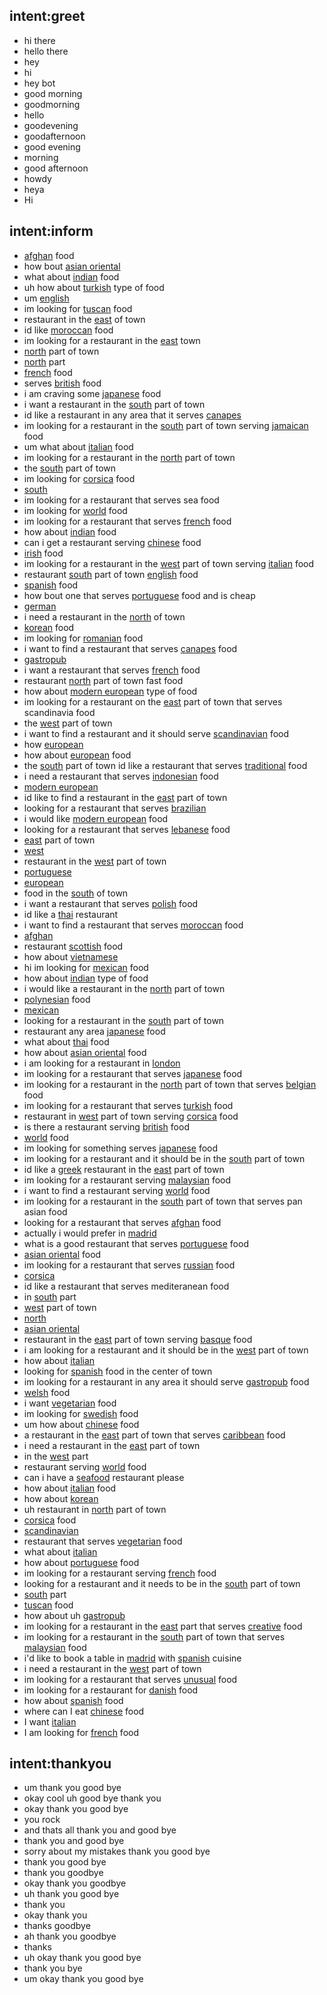 ## intent:greet
- hi there
- hello there
- hey
- hi
- hey bot
- good morning
- goodmorning
- hello
- goodevening
- goodafternoon
- good evening
- morning
- good afternoon
- howdy
- heya
- Hi

## intent:inform
- [afghan](cuisine) food
- how bout [asian oriental](cuisine)
- what about [indian](cuisine) food
- uh how about [turkish](cuisine) type of food
- um [english](cuisine)
- im looking for [tuscan](cuisine) food
- restaurant in the [east](location) of town
- id like [moroccan](cuisine) food
- im looking for a restaurant in the [east](location) town
- [north](location) part of town
- [north](location) part
- [french](cuisine) food
- serves [british](cuisine) food
- i am craving some [japanese](cuisine) food
- i want a restaurant in the [south](location) part of town
- id like a restaurant in any area that it serves [canapes](cuisine)
- im looking for a restaurant in the [south](location) part of town serving [jamaican](cuisine) food
- um what about [italian](cuisine) food
- im looking for a restaurant in the [north](location) part of town
- the [south](location) part of town
- im looking for [corsica](cuisine) food
- [south](location)
- im looking for a restaurant that serves sea food
- im looking for [world](cuisine) food
- im looking for a restaurant that serves [french](cuisine) food
- how about [indian](cuisine) food
- can i get a restaurant serving [chinese](cuisine) food
- [irish](cuisine) food
- im looking for a restaurant in the [west](location) part of town serving [italian](cuisine) food
- restaurant [south](location) part of town [english](cuisine) food
- [spanish](cuisine) food
- how bout one that serves [portuguese](cuisine) food and is cheap
- [german](cuisine)
- i need a restaurant in the [north](location) of town
- [korean](cuisine) food
- im looking for [romanian](cuisine) food
- i want to find a restaurant that serves [canapes](cuisine) food
- [gastropub](cuisine)
- i want a restaurant that serves [french](cuisine) food
- restaurant [north](location) part of town fast food
- how about [modern european](cuisine) type of food
- im looking for a restaurant on the [east](location) part of town that serves scandinavia food
- the [west](location) part of town
- i want to find a restaurant and it should serve [scandinavian](cuisine) food
- how [european](cuisine)
- how about [european](cuisine) food
- the [south](location) part of town id like a restaurant that serves [traditional](cuisine) food
- i need a restaurant that serves [indonesian](cuisine) food
- [modern european](cuisine)
- id like to find a restaurant in the [east](location) part of town
- looking for a restaurant that serves [brazilian](cuisine)
- i would like [modern european](cuisine) food
- looking for a restaurant that serves [lebanese](cuisine) food
- [east](location) part of town
- [west](location)
- restaurant in the [west](location) part of town
- [portuguese](cuisine)
- [european](cuisine)
- food in the [south](location) of town
- i want a restaurant that serves [polish](cuisine) food
- id like a [thai](cuisine) restaurant
- i want to find a restaurant that serves [moroccan](cuisine) food
- [afghan](cuisine)
- restaurant [scottish](cuisine) food
- how about [vietnamese](cuisine)
- hi im looking for [mexican](cuisine) food
- how about [indian](cuisine) type of food
- i would like a restaurant in the [north](location) part of town
- [polynesian](cuisine) food
- [mexican](cuisine)
- looking for a restaurant in the [south](location) part of town
- restaurant any area [japanese](cuisine) food
- what about [thai](cuisine) food
- how about [asian oriental](cuisine) food
- i am looking for a restaurant in [london](location)
- im looking for a restaurant that serves [japanese](cuisine) food
- im looking for a restaurant in the [north](location) part of town that serves [belgian](cuisine) food
- im looking for a restaurant that serves [turkish](cuisine) food
- restaurant in [west](location) part of town serving [corsica](cuisine) food
- is there a restaurant serving [british](cuisine) food
- [world](cuisine) food
- im looking for something serves [japanese](cuisine) food
- im looking for a restaurant and it should be in the [south](location) part of town
- id like a [greek](cuisine) restaurant in the [east](location) part of town
- im looking for a restaurant serving [malaysian](cuisine) food
- i want to find a restaurant serving [world](cuisine) food
- im looking for a restaurant in the [south](location) part of town that serves pan asian food
- looking for a restaurant that serves [afghan](cuisine) food
- actually i would prefer in [madrid](location)
- what is a good restaurant that serves [portuguese](cuisine) food
- [asian oriental](cuisine) food
- im looking for a restaurant that serves [russian](cuisine) food
- [corsica](cuisine)
- id like a restaurant that serves mediteranean food
- in [south](location) part
- [west](location) part of town
- [north](location)
- [asian oriental](cuisine)
- restaurant in the [east](location) part of town serving [basque](cuisine) food
- i am looking for a restaurant and it should be in the [west](location) part of town
- how about [italian](cuisine)
- looking for [spanish](cuisine) food in the center of town
- im looking for a restaurant in any area it should serve [gastropub](cuisine) food
- [welsh](cuisine) food
- i want [vegetarian](cuisine) food
- im looking for [swedish](cuisine) food
- um how about [chinese](cuisine) food
- a restaurant in the [east](location) part of town that serves [caribbean](cuisine) food
- i need a restaurant in the [east](location) part of town
- in the [west](location) part
- restaurant serving [world](cuisine) food
- can i have a [seafood](cuisine) restaurant please
- how about [italian](cuisine) food
- how about [korean](cuisine)
- uh restaurant in [north](location) part of town
- [corsica](cuisine) food
- [scandinavian](cuisine)
- restaurant that serves [vegetarian](cuisine) food
- what about [italian](cuisine)
- how about [portuguese](cuisine) food
- im looking for a restaurant serving [french](cuisine) food
- looking for a restaurant and it needs to be in the [south](location) part of town
- [south](location) part
- [tuscan](cuisine) food
- how about uh [gastropub](cuisine)
- im looking for a restaurant in the [east](location) part that serves [creative](cuisine) food
- im looking for a restaurant in the [south](location) part of town that serves [malaysian](cuisine) food
- i'd like to book a table in [madrid](location) with [spanish](cuisine) cuisine
- i need a restaurant in the [west](location) part of town
- im looking for a restaurant that serves [unusual](cuisine) food
- im looking for a restaurant for [danish](cuisine) food
- how about [spanish](cuisine) food
- where can I eat [chinese](cuisine) food
- I want [italian](cuisine)
- I am looking for [french](cuisine) food

## intent:thankyou
- um thank you good bye
- okay cool uh good bye thank you
- okay thank you good bye
- you rock
- and thats all thank you and good bye
- thank you and good bye
- sorry about my mistakes thank you good bye
- thank you good bye
- thank you goodbye
- okay thank you goodbye
- uh thank you good bye
- thank you
- okay thank you
- thanks goodbye
- ah thank you goodbye
- thanks
- uh okay thank you good bye
- thank you bye
- um okay thank you good bye
